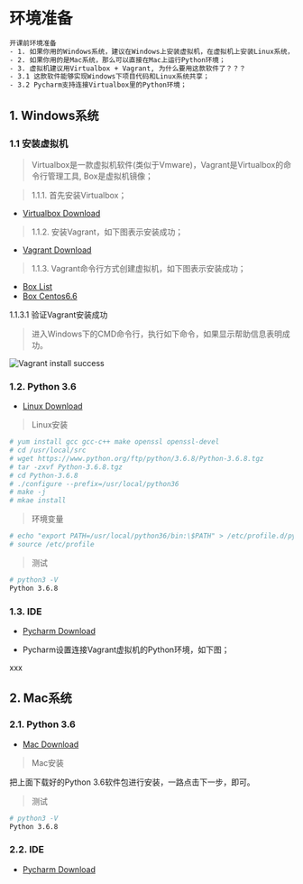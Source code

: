 # 环境准备

```bash
开课前环境准备
- 1. 如果你用的Windows系统，建议在Windows上安装虚拟机，在虚拟机上安装Linux系统，Linux系统上运行Python环境；
- 2. 如果你用的是Mac系统，那么可以直接在Mac上运行Python环境；
- 3. 虚拟机建议用Virtualbox + Vagrant, 为什么要用这款软件了？？？ 
- 3.1 这款软件能够实现Windows下项目代码和Linux系统共享；
- 3.2 Pycharm支持连接Virtualbox里的Python环境；
```

## 1. Windows系统


### 1.1 安装虚拟机

> Virtualbox是一款虚拟机软件(类似于Vmware)，Vagrant是Virtualbox的命令行管理工具, Box是虚拟机镜像；


> 1.1.1. 首先安装Virtualbox；

- [Virtualbox Download](https://download.virtualbox.org/virtualbox/5.2.26/VirtualBox-5.2.26-128414-Win.exe)



> 1.1.2. 安装Vagrant，如下图表示安装成功；

- [Vagrant Download](https://releases.hashicorp.com/vagrant/2.2.4/vagrant_2.2.4_x86_64.msi)


> 1.1.3. Vagrant命令行方式创建虚拟机，如下图表示安装成功；

- [Box List](http://www.vagrantbox.es/)
- [Box Centos6.6](https://github.com/tommy-muehle/puppet-vagrant-boxes/releases/download/1.0.0/centos-6.6-x86_64.box)


1.1.3.1 验证Vagrant安装成功

> 进入Windows下的CMD命令行，执行如下命令，如果显示帮助信息表明成功。

![Vagrant install success](../../imgs/vagrant1.png)

### 1.2. Python 3.6
- [Linux Download](https://www.python.org/ftp/python/3.6.8/Python-3.6.8.tgz)

> Linux安装
```bash
# yum install gcc gcc-c++ make openssl openssl-devel
# cd /usr/local/src
# wget https://www.python.org/ftp/python/3.6.8/Python-3.6.8.tgz
# tar -zxvf Python-3.6.8.tgz
# cd Python-3.6.8
# ./configure --prefix=/usr/local/python36
# make -j
# mkae install
```

> 环境变量
```bash
# echo "export PATH=/usr/local/python36/bin:\$PATH" > /etc/profile.d/python36.sh
# source /etc/profile
```

> 测试
```bash
# python3 -V
Python 3.6.8
```

### 1.3. IDE

- [Pycharm Download](https://www.jetbrains.com/pycharm/download/download-thanks.html?platform=windows)


- Pycharm设置连接Vagrant虚拟机的Python环境，如下图；

xxx




## 2. Mac系统


### 2.1. Python 3.6
- [Mac Download](https://www.python.org/ftp/python/3.6.8/python-3.6.8-macosx10.9.pkg)


> Mac安装

把上面下载好的Python 3.6软件包进行安装，一路点击下一步，即可。


> 测试
```bash
# python3 -V
Python 3.6.8
```


### 2.2. IDE

- [Pycharm Download](https://www.jetbrains.com/pycharm/download/download-thanks.html?platform=mac)
